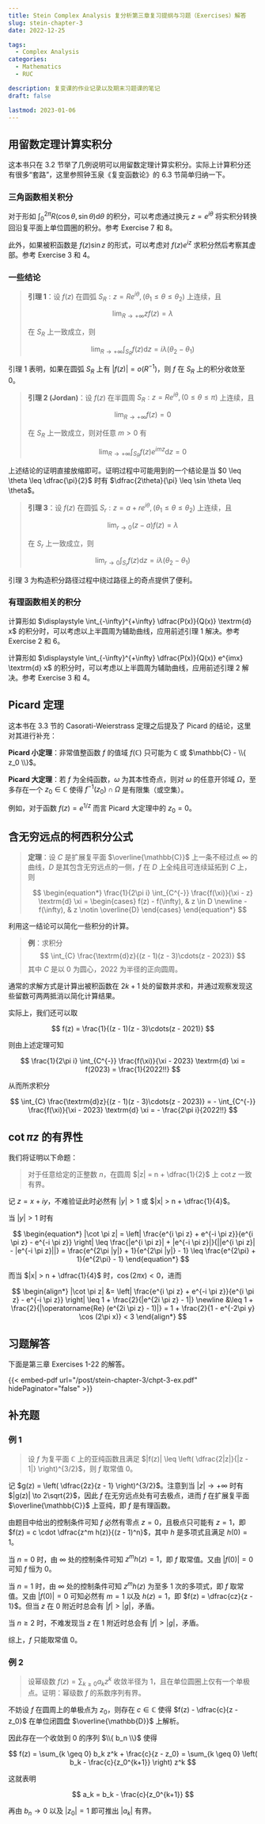 ```yaml
---
title: Stein Complex Analysis 复分析第三章复习提纲与习题（Exercises）解答
slug: stein-chapter-3
date: 2022-12-25

tags:
  - Complex Analysis
categories:
  - Mathematics
  - RUC

description: 复变课的作业记录以及期末习题课的笔记
draft: false

lastmod: 2023-01-06
---
```


## 用留数定理计算实积分

这本书只在 3.2 节举了几例说明可以用留数定理计算实积分。实际上计算积分还有很多“套路”，这里参照钟玉泉《复变函数论》的 6.3 节简单归纳一下。

### 三角函数相关积分

对于形如 $\displaystyle \int_{0}^{2\pi} R(\cos \theta, \sin \theta) \textrm{d} \theta$ 的积分，可以考虑通过换元 $z = e^{i \theta}$ 将实积分转换回沿复平面上单位圆圈的积分。参考 Exercise 7 和 8。

此外，如果被积函数是 $f(z) \sin z$ 的形式，可以考虑对 $f(z) e^{iz}$ 求积分然后考察其虚部。参考 Exercise 3 和 4。

### 一些结论

> **引理 1**：设 $f(z)$ 在圆弧 $S_R : z = R e^{i \theta},(\theta_1 \leq \theta \leq \theta_2)$ 上连续，且
>
> $$ \lim_{R \to +\infty} z f(z) = \lambda $$
>
> 在 $S_R$ 上一致成立，则
>
> $$
> \lim_{R \to +\infty} \int_{S_R} f(z) \textrm{d}z = i \lambda (\theta_2 - \theta_1)
> $$

引理 1 表明，如果在圆弧 $S_R$ 上有 $|f(z)| = o(R^{-1})$，则 $f$ 在 $S_R$ 上的积分收敛至 $0$。

> **引理 2 (Jordan)**：设 $f(z)$ 在半圆周 $S_R : z = R e^{i \theta},(0 \leq \theta \leq \pi)$ 上连续，且
>
> $$ \lim_{R \to +\infty} f(z) = 0 $$
>
> 在 $S_R$ 上一致成立，则对任意 $m > 0$ 有
>
> $$
> \lim_{R \to +\infty} \int_{S_R} f(z) e^{imz} \textrm{d}z = 0
> $$

上述结论的证明直接放缩即可。证明过程中可能用到的一个结论是当 $0 \leq \theta \leq \dfrac{\pi}{2}$ 时有 $\dfrac{2\theta}{\pi} \leq \sin \theta \leq \theta$。

> **引理 3**：设 $f(z)$ 在圆弧 $S_r : z = a + r e^{i \theta},(\theta_1 \leq \theta \leq \theta_2)$ 上连续，且
>
> $$ \lim_{r \to 0} (z - a) f(z) = \lambda $$
>
> 在 $S_r$ 上一致成立，则
>
> $$
> \lim_{r \to 0} \int_{S_r} f(z) \textrm{d}z = i \lambda (\theta_2 - \theta_1)
> $$

引理 3 为构造积分路径过程中绕过路径上的奇点提供了便利。

### 有理函数相关的积分

计算形如 $\displaystyle \int_{-\infty}^{+\infty} \dfrac{P(x)}{Q(x)} \textrm{d} x$ 的积分时，可以考虑以上半圆周为辅助曲线，应用前述引理 1 解决。参考 Exercise 2 和 6。

计算形如 $\displaystyle \int_{-\infty}^{+\infty} \dfrac{P(x)}{Q(x)} e^{imx} \textrm{d} x$ 的积分时，可以考虑以上半圆周为辅助曲线，应用前述引理 2 解决。参考 Exercise 3 和 4。

## Picard 定理

这本书在 3.3 节的 Casorati-Weierstrass 定理之后提及了 Picard 的结论，这里对其进行补充：

**Picard 小定理**：非常值整函数 $f$ 的值域 $f(\mathbb{C})$ 只可能为 $\mathbb{C}$ 或 $\mathbb{C} - \\{ z_0 \\}$。

**Picard 大定理**：若 $f$ 为全纯函数，$\omega$ 为其本性奇点，则对 $\omega$ 的任意开邻域 $\Omega$，至多存在一个 $z_0 \in \mathbb{C}$ 使得 $f^{-1}(z_0) \cap \Omega$ 是有限集（或空集）。

例如，对于函数 $f(z) = e^{1/z}$ 而言 Picard 大定理中的 $z_0 = 0$。

## 含无穷远点的柯西积分公式

> **定理**：设 $C$ 是扩展复平面 $\overline{\mathbb{C}}$ 上一条不经过点 $\infty$ 的曲线，$D$ 是其包含无穷远点的一侧，$f$ 在 $D$ 上全纯且可连续延拓到 $C$ 上，则
>
> $$
> \begin{equation*}
>   \frac{1}{2\pi i} \int_{C^{-}} \frac{f(\xi)}{\xi - z} \textrm{d} \xi = \begin{cases}
>     f(z) - f(\infty), & z \in D \newline
>     - f(\infty), & z \notin \overline{D}
>   \end{cases}
> \end{equation*}
> $$

利用这一结论可以简化一些积分的计算。

> **例**：求积分
> $$ \int_{C} \frac{\textrm{d}z}{(z - 1)(z - 3)\cdots(z - 2023)} $$
> 其中 $C$ 是以 $0$ 为圆心，$2022$ 为半径的正向圆周。

通常的求解方式是计算出被积函数在 $2k + 1$ 处的留数并求和，并通过观察发现这些留数可两两抵消以简化计算结果。

实际上，我们还可以取

$$
f(z) = \frac{1}{(z - 1)(z - 3)\cdots(z - 2021)}
$$

则由上述定理可知

$$
\frac{1}{2\pi i} \int_{C^{-}} \frac{f(\xi)}{\xi - 2023} \textrm{d} \xi
= f(2023) = \frac{1}{2022!!}
$$

从而所求积分

$$
\int_{C} \frac{\textrm{d}z}{(z - 1)(z - 3)\cdots(z - 2023)}
= - \int_{C^{-}} \frac{f(\xi)}{\xi - 2023} \textrm{d} \xi
= - \frac{2\pi i}{2022!!}
$$

## $\cot \pi z$ 的有界性

我们将证明以下命题：

> 对于任意给定的正整数 $n$，在圆周 $|z| = n + \dfrac{1}{2}$ 上 $\cot z$ 一致有界。

记 $z = x + iy$，不难验证此时必然有 $|y| > 1$ 或 $|x| > n + \dfrac{1}{4}$。

当 $|y| > 1$ 时有

$$
\begin{equation*}
  |\cot \pi z|
  = \left| \frac{e^{i \pi z} + e^{-i \pi z}}{e^{i \pi z} - e^{-i \pi z}} \right|
  \leq \frac{|e^{i \pi z}| + |e^{-i \pi z}|}{||e^{i \pi z}| - |e^{-i \pi z}||}
  = \frac{e^{2\pi |y|} + 1}{e^{2\pi |y|} - 1}
  \leq \frac{e^{2\pi} + 1}{e^{2\pi} - 1}
\end{equation*}
$$

而当 $|x| > n + \dfrac{1}{4}$ 时，$\cos (2\pi x) < 0$，进而

$$
\begin{align*}
  |\cot \pi z|
  &= \left| \frac{e^{i \pi z} + e^{-i \pi z}}{e^{i \pi z} - e^{-i \pi z}} \right|
  \leq 1 + \frac{2}{|e^{2i \pi z} - 1|} \newline
  &\leq 1 + \frac{2}{|\operatorname{Re} (e^{2i \pi z} - 1)|}
  = 1 + \frac{2}{1 - e^{-2\pi y} \cos (2\pi x)} < 3
\end{align*}
$$

## 习题解答

下面是第三章 Exercises 1-22 的解答。

{{< embed-pdf url="/post/stein-chapter-3/chpt-3-ex.pdf" hidePaginator="false" >}}

## 补充题

### 例 1

> 设 $f$ 为复平面 $\mathbb{C}$ 上的亚纯函数且满足 $|f(z)| \leq \left( \dfrac{2|z|}{|z - 1|} \right)^{3/2}$，则 $f$ 取常值 $0$。

记 $g(z) = \left( \dfrac{2z}{z - 1} \right)^{3/2}$。注意到当 $|z| \to +\infty$ 时有 $|g(z)| \to 2\sqrt{2}$，因此 $f$ 在无穷远点处有可去极点，进而 $f$ 在扩展复平面 $\overline{\mathbb{C}}$ 上亚纯，即 $f$ 是有理函数。

由题目中给出的控制条件可知 $f$ 必然有零点 $z = 0$，且极点只可能有 $z = 1$，即 $f(z) = c \cdot \dfrac{z^m h(z)}{(z - 1)^n}$，其中 $h$ 是多项式且满足 $h(0) = 1$。

当 $n = 0$ 时，由 $\infty$ 处的控制条件可知 $z^mh(z) = 1$，即 $f$ 取常值。又由 $|f(0)| = 0$ 可知 $f$ 恒为 $0$。

当 $n = 1$ 时，由 $\infty$ 处的控制条件可知 $z^mh(z)$ 为至多 $1$ 次的多项式，即 $f$ 取常值。又由 $|f(0)| = 0$ 可知必然有 $m = 1$ 以及 $h(z) = 1$，即 $f(z) = \dfrac{cz}{z - 1}$。但当 $z$ 在 $0$ 附近时总会有 $|f| > |g|$，矛盾。

当 $n \geq 2$ 时，不难发现当 $z$ 在 $1$ 附近时总会有 $|f| > |g|$，矛盾。

综上，$f$ 只能取常值 $0$。

### 例 2

> 设幂级数 $f(z) = \displaystyle\sum_{k \geq 0}a_kz^k$ 收敛半径为 $1$，且在单位圆圈上仅有一个单极点。证明：幂级数 $f$ 的系数序列有界。

不妨设 $f$ 在圆周上的单极点为 $z_0$，则存在 $c \in \mathbb{C}$ 使得 $f(z) - \dfrac{c}{z - z_0}$ 在单位闭圆盘 $\overline{\mathbb{D}}$ 上解析。

因此存在一个收敛到 $0$ 的序列 $\\{ b_n \\}$ 使得

$$
f(z) = \sum_{k \geq 0} b_k z^k + \frac{c}{z - z_0}
= \sum_{k \geq 0} \left( b_k - \frac{c}{z_0^{k+1}} \right) z^k
$$

这就表明

$$
a_k = b_k - \frac{c}{z_0^{k+1}}
$$

再由 $b_n \to 0$ 以及 $|z_0| = 1$ 即可推出 $|a_k|$ 有界。
